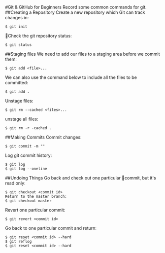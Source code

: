 #Git & GitHub for Beginners
Record some common commands for git.
##Creating a Repository
Create a new repository which Git can track changes in:
```shell
$ git init
```
Check the git repository status:
```shell
$ git status
```
##Staging files
We need to add our files to a staging area before we commit them:
```shell
$ git add <file>...
```
We can also use the command below to include all the files to be committed:
```shell
$ git add .
```
Unstage files:
```shell
$ git rm --cached <files>...
```
unstage all files:
```shell
$ git rm -r -cached .
```
##Making Commits
Commit changes:
```shell
$ git commit -m ""
```
Log git commit history:
```shell
$ git log
$ git log --oneline
```
##Undoing Things
Go back and check out one particular commit, but it's read only:
```shell
$ git checkout <commit id>
Return to the master branch:
$ git checkout master
```
Revert one particular commit:
```shell
$ git revert <commit id>
```
Go back to one particular commit and return:
```shell
$ git reset <commit id> --hard
$ git reflog
$ git reset <commit id> --hard
```